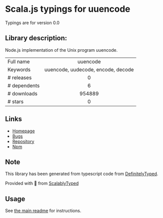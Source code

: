
# Scala.js typings for uuencode

Typings are for version 0.0

## Library description:
Node.js implementation of the Unix program uuencode.

|                    |                 |
| ------------------ | :-------------: |
| Full name          | uuencode |
| Keywords           | uuencode, uudecode, encode, decode |
| # releases         | 0 |
| # dependents       | 6 |
| # downloads        | 954889 |
| # stars            | 0 |

## Links
- [Homepage](https://github.com/zacbarton/node-uuencode#readme)
- [Bugs](https://github.com/zacbarton/node-uuencode/issues)
- [Repository](https://github.com/zacbarton/node-uuencode)
- [Npm](https://www.npmjs.com/package/uuencode)
    


## Note
This library has been generated from typescript code from [DefinitelyTyped](https://definitelytyped.org).

Provided with :purple_heart: from [ScalablyTyped](https://github.com/oyvindberg/ScalablyTyped)

## Usage
See [the main readme](../../readme.md) for instructions.


